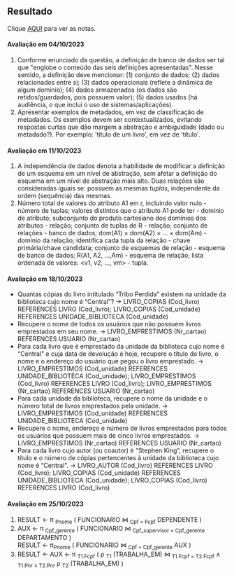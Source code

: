## Resultado

Clique [AQUI](../media/bd-2023-2-bcc-resumo.pdf) para ver as notas.

#### Avaliação em 04/10/2023
1. Conforme enunciado da questão, a definição de banco de dados ser tal que "englobe o conteúdo das seis definições apresentadas". Nesse sentido, a definição deve mencionar: (1) conjunto de dados; (2) dados relacionados entre si; (3) dados operacionais (reflete a dinâmica de algum domínio); (4) dados armazenados (os dados são retidos/guardados, pois possuem valor); (5) dados usados (há audiência, o que inclui o uso de sistemas/aplicações).
2. Apresentar exemplos de metadados, em vez de classificação de metadados. Os exemplos devem ser contextualizados, evitando respostas curtas que dão margem a abstração e ambiguidade (dado ou metadado?). Por exemplo: 'título de um livro', em vez de 'título'.

#### Avaliação em 11/10/2023
1. A independência de dados denota a habilidade de modificar a definição de um esquema em um nível de abstração, sem afetar a definição do esquema em um nível de abstração mais alto. Duas relações são consideradas iguais se: possuem as mesmas _tuplas_, independente da ordem (sequência) das mesmas.
2. Número total de valores do atributo A1 em r, incluindo valor nulo - número de tuplas; valores distintos que o atributo A1 pode ter - domínio de atributo; subconjunto do produto cartesiano dos domínios dos atributos - relação; conjunto de tuplas de R -	relação; conjunto de relações - banco de dados; dom(A1) × dom(A2) × ... × dom(Am)	- domínio da relação; identifica cada tupla da relação - chave primária/chave candidata; conjunto de esquemas de relação - esquema de banco de dados; R(A1, A2, ...,Am)	- esquema de relação; lista ordenada de valores: <v1, v2, ..., vm> - tupla.

#### Avaliação em 18/10/2023

- Quantas cópias do livro intitulado “Tribo Perdida” existem na unidade da biblioteca cujo nome é “Central”? -> LIVRO_COPIAS (Cod_livro) REFERENCES LIVRO (Cod_livro); LIVRO_COPIAS (Cod_unidade) REFERENCES UNIDADE_BIBLIOTECA (Cod_unidade)
- Recupere o nome de todos os usuários que não possuem livros emprestados em seu nome. -> LIVRO_EMPRESTIMOS (Nr_cartao) REFERENCES USUARIO (Nr_cartao)
- Para cada livro que é emprestado da unidade da biblioteca cujo nome é “Central” e cuja data de devolução é hoje, recupere o título do livro, o nome e o endereço do usuário que pegou o livro emprestado. -> LIVRO_EMPRESTIMOS (Cod_unidade) REFERENCES UNIDADE_BIBLIOTECA (Cod_unidade); LIVRO_EMPRESTIMOS (Cod_livro) REFERENCES LIVRO (Cod_livro); LIVRO_EMPRESTIMOS (Nr_cartao) REFERENCES USUARIO (Nr_cartao)
- Para cada unidade da biblioteca, recupere o nome da unidade e o número total de livros emprestados pela unidade. -> LIVRO_EMPRESTIMOS (Cod_unidade) REFERENCES UNIDADE_BIBLIOTECA (Cod_unidade)
- Recupere o nome, endereço e número de livros emprestados para todos os usuários que possuem mais de cinco livros emprestados. -> 
LIVRO_EMPRESTIMOS (Nr_cartao) REFERENCES USUARIO (Nr_cartao)
- Para cada livro cujo autor (ou coautor) é “Stephen King”, recupere o título e o número de cópias pertencentes à unidade da biblioteca cujo nome é “Central”. -> LIVRO_AUTOR (Cod_livro) REFERENCES LIVRO (Cod_livro); LIVRO_COPIAS (Cod_unidade) REFERENCES UNIDADE_BIBLIOTECA (Cod_unidade); LIVRO_COPIAS (Cod_livro) REFERENCES LIVRO (Cod_livro)

#### Avaliação em 25/10/2023

1. RESULT ← π <sub>Pnome</sub> ( FUNCIONARIO ⋈ <sub>Cpf = Fcpf</sub> DEPENDENTE )
1. AUX ← π <sub>Cpf_gerente</sub> ( FUNCIONARIO ⋈ <sub>Cpf_supervisor = Cpf_gerente</sub> DEPARTAMENTO )<br>RESULT ← π<sub>Pnome</sub> ( FUNCIONARIO ⋈ <sub>Cpf = Cpf_gerente</sub> AUX )
1. RESULT ← AUX ← π <sub>T1.Fcpf</sub> ( ρ <sub>T1</sub> (TRABALHA_EM) ⋈ <sub>T1.Fcpf = T2.Fcpf</sub> &#8743; <sub>T1.Pnr &#8800; T2.Pnr</sub> ρ <sub>T2</sub> (TRABALHA_EM) )

